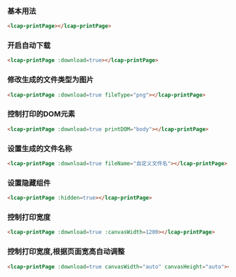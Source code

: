 ### 基本用法

``` html
<lcap-printPage></lcap-printPage>
```

### 开启自动下载
``` html
<lcap-printPage :download=true></lcap-printPage>
```

### 修改生成的文件类型为图片
``` html
<lcap-printPage :download=true fileType="png"></lcap-printPage>
```

### 控制打印的DOM元素
``` html
<lcap-printPage :download=true printDOM="body"></lcap-printPage>
```

### 设置生成的文件名称
``` html
<lcap-printPage :download=true fileName="自定义文件名"></lcap-printPage>
```

### 设置隐藏组件
``` html
<lcap-printPage :hidden=true></lcap-printPage>
```

### 控制打印宽度
``` html
<lcap-printPage :download=true :canvasWidth=1200></lcap-printPage>
```

### 控制打印宽度,根据页面宽高自动调整
``` html
<lcap-printPage :download=true canvasWidth="auto" canvasHeight="auto"></lcap-printPage>
```
